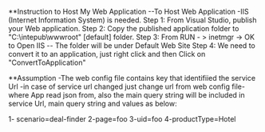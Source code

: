 
**Instruction to Host My Web Application
 --To Host Web Application -IIS (Internet Information System) is needed.
Step 1: From Visual Studio, publish your Web application.
Step 2: Copy the published application folder to "C:\intepub\wwwroot" [default] folder.
Step 3: From RUN - > inetmgr -> OK      to Open IIS 
-- The folder will be under Default Web Site
Step 4: We need to convert it to an application, just right click and then Click on "ConvertToApplication"


**Assumption
-The web config file contains key that identifiied the service Url -in case of service url changed just change url from web config file- where App read json from, also the main query string will be included in service Url, main query string and values as below: 

1- scenario=deal-finder
2-page=foo
3-uid=foo
4-productType=Hotel
